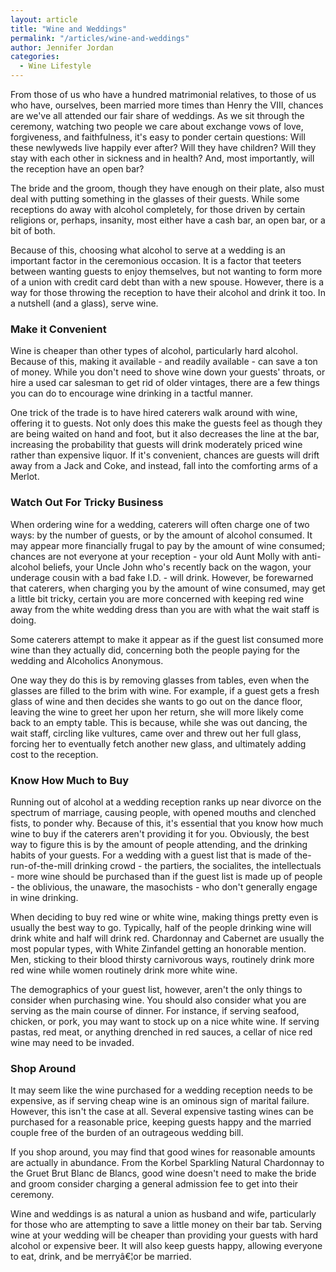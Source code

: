 ```yaml
---
layout: article
title: "Wine and Weddings"
permalink: "/articles/wine-and-weddings"
author: Jennifer Jordan
categories:
  - Wine Lifestyle
---
```


From those of us who have a hundred matrimonial relatives, to those of us who have, ourselves, been married more times than Henry the VIII, chances are we've all attended our fair share of weddings. As we sit through the ceremony, watching two people we care about exchange vows of love, forgiveness, and faithfulness, it's easy to ponder certain questions: Will these newlyweds live happily ever after? Will they have children? Will they stay with each other in sickness and in health? And, most importantly, will the reception have an open bar? 

The bride and the groom, though they have enough on their plate, also must deal with putting something in the glasses of their guests. While some receptions do away with alcohol completely, for those driven by certain religions or, perhaps, insanity, most either have a cash bar, an open bar, or a bit of both. 

Because of this, choosing what alcohol to serve at a wedding is an important factor in the ceremonious occasion. It is a factor that teeters between wanting guests to enjoy themselves, but not wanting to form more of a union with credit card debt than with a new spouse. However, there is a way for those throwing the reception to have their alcohol and drink it too. In a nutshell (and a glass), serve wine. 

### Make it Convenient
Wine is cheaper than other types of alcohol, particularly hard alcohol. Because of this, making it available - and readily available - can save a ton of money. While you don't need to shove wine down your guests' throats, or hire a used car salesman to get rid of older vintages, there are a few things you can do to encourage wine drinking in a tactful manner. 

One trick of the trade is to have hired caterers walk around with wine, offering it to guests. Not only does this make the guests feel as though they are being waited on hand and foot, but it also decreases the line at the bar, increasing the probability that guests will drink moderately priced wine rather than expensive liquor. If it's convenient, chances are guests will drift away from a Jack and Coke, and instead, fall into the comforting arms of a Merlot. 

### Watch Out For Tricky Business
When ordering wine for a wedding, caterers will often charge one of two ways: by the number of guests, or by the amount of alcohol consumed. It may appear more financially frugal to pay by the amount of wine consumed; chances are not everyone at your reception - your old Aunt Molly with anti-alcohol beliefs, your Uncle John who's recently back on the wagon, your underage cousin with a bad fake I.D. - will drink. However, be forewarned that caterers, when charging you by the amount of wine consumed, may get a little bit tricky, certain you are more concerned with keeping red wine away from the white wedding dress than you are with what the wait staff is doing. 

Some caterers attempt to make it appear as if the guest list consumed more wine than they actually did, concerning both the people paying for the wedding and Alcoholics Anonymous.

One way they do this is by removing glasses from tables, even when the glasses are filled to the brim with wine. For example, if a guest gets a fresh glass of wine and then decides she wants to go out on the dance floor, leaving the wine to greet her upon her return, she will more likely come back to an empty table. This is because, while she was out dancing, the wait staff, circling like vultures, came over and threw out her full glass, forcing her to eventually fetch another new glass, and ultimately adding cost to the reception. 

### Know How Much to Buy
Running out of alcohol at a wedding reception ranks up near divorce on the spectrum of marriage, causing people, with opened mouths and clenched fists, to ponder why. Because of this, it's essential that you know how much wine to buy if the caterers aren't providing it for you. Obviously, the best way to figure this is by the amount of people attending, and the drinking habits of your guests. For a wedding with a guest list that is made of the-run-of-the-mill drinking crowd - the partiers, the socialites, the intellectuals - more wine should be purchased than if the guest list is made up of people - the oblivious, the unaware, the masochists - who don't generally engage in wine drinking. 

When deciding to buy red wine or white wine, making things pretty even is usually the best way to go. Typically, half of the people drinking wine will drink white and half will drink red. Chardonnay and Cabernet are usually the most popular types, with White Zinfandel getting an honorable mention. Men, sticking to their blood thirsty carnivorous ways, routinely drink more red wine while women routinely drink more white wine. 

The demographics of your guest list, however, aren't the only things to consider when purchasing wine. You should also consider what you are serving as the main course of dinner. For instance, if serving seafood, chicken, or pork, you may want to stock up on a nice white wine. If serving pastas, red meat, or anything drenched in red sauces, a cellar of nice red wine may need to be invaded. 

### Shop Around
It may seem like the wine purchased for a wedding reception needs to be expensive, as if serving cheap wine is an ominous sign of marital failure. However, this isn't the case at all. Several expensive tasting wines can be purchased for a reasonable price, keeping guests happy and the married couple free of the burden of an outrageous wedding bill. 

If you shop around, you may find that good wines for reasonable amounts are actually in abundance. From the Korbel Sparkling Natural Chardonnay to the Gruet Brut Blanc de Blancs, good wine doesn't need to make the bride and groom consider charging a general admission fee to get into their ceremony. 

Wine and weddings is as natural a union as husband and wife, particularly for those who are attempting to save a little money on their bar tab. Serving wine at your wedding will be cheaper than providing your guests with hard alcohol or expensive beer. It will also keep guests happy, allowing everyone to eat, drink, and be merryâ€¦or be married.